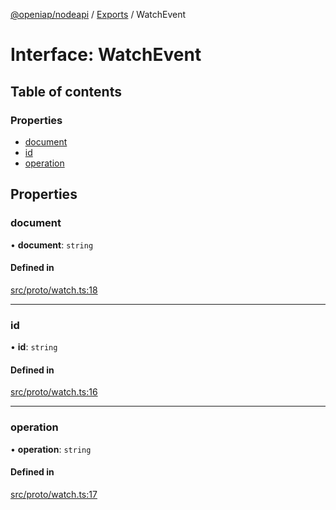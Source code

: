 [@openiap/nodeapi](../README.md) / [Exports](../modules.md) / WatchEvent

# Interface: WatchEvent

## Table of contents

### Properties

- [document](WatchEvent.md#document)
- [id](WatchEvent.md#id)
- [operation](WatchEvent.md#operation)

## Properties

### document

• **document**: `string`

#### Defined in

[src/proto/watch.ts:18](https://github.com/openiap/nodeapi/blob/a6b5438/src/proto/watch.ts#L18)

___

### id

• **id**: `string`

#### Defined in

[src/proto/watch.ts:16](https://github.com/openiap/nodeapi/blob/a6b5438/src/proto/watch.ts#L16)

___

### operation

• **operation**: `string`

#### Defined in

[src/proto/watch.ts:17](https://github.com/openiap/nodeapi/blob/a6b5438/src/proto/watch.ts#L17)
